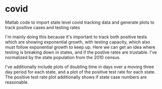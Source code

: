 # covid
Matlab code to import state level covid tracking data and generate plots to track positive cases and testing rates

I'm mainly doing this because it's important to track both positive tests which are showing exponential growth, with testing capacity, which also must follow exponential growth to keep up. Here we can get an idea where testing is breaking down in states, and if the postive rates are trustable. I've normalized by the state population from the 2010 census.

I've additionally include plots of doubling time in days over a moving three day period for each state, and a plot of the positive test rate for each state. The positive test rate plot additionally shows if state case numbers are reasonable.
